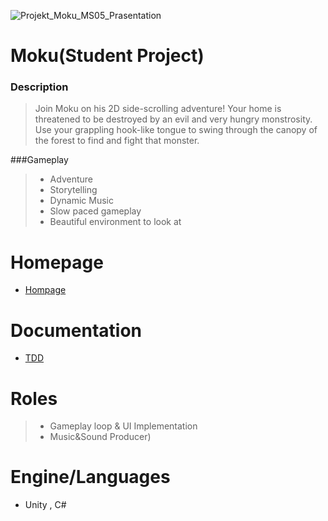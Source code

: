 ![Projekt_Moku_MS05_Prasentation](https://user-images.githubusercontent.com/79602049/155981176-7161ccfb-6717-47d1-a027-ed0454d8a852.jpg)
# Moku(Student Project)

### Description
> Join Moku on his 2D side-scrolling adventure! Your home is threatened to be destroyed by an evil and very hungry monstrosity. Use your grappling hook-like tongue to swing through the canopy of the forest to find and fight that monster.

###Gameplay
> - Adventure
> - Storytelling
> - Dynamic Music
> - Slow paced gameplay
> - Beautiful environment to look at

# Homepage
- [Hompage](https://moku-and-the-feeding-frenzy.school4games.net/)

# Documentation
- [TDD](https://github.com/yazan-oss/Moku/files/8170350/TDD.1.pdf)


# Roles
> - Gameplay loop & UI Implementation
> - Music&Sound Producer)

# Engine/Languages
- Unity , C#
